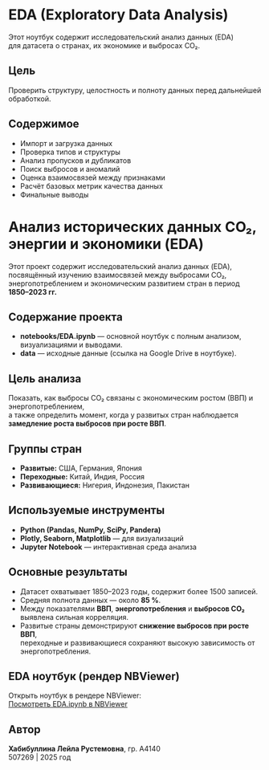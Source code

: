 # EDA (Exploratory Data Analysis)

Этот ноутбук содержит исследовательский анализ данных (EDA)  
для датасета о странах, их экономике и выбросах CO₂.

## Цель
Проверить структуру, целостность и полноту данных перед дальнейшей обработкой.  

## Содержимое
- Импорт и загрузка данных  
- Проверка типов и структуры  
- Анализ пропусков и дубликатов  
- Поиск выбросов и аномалий  
- Оценка взаимосвязей между признаками  
- Расчёт базовых метрик качества данных  
- Финальные выводы  
# Анализ исторических данных CO₂, энергии и экономики (EDA)

Этот проект содержит исследовательский анализ данных (EDA), посвящённый изучению взаимосвязей между выбросами CO₂, энергопотреблением и экономическим развитием стран в период **1850–2023 гг.**

## Содержание проекта

- **notebooks/EDA.ipynb** — основной ноутбук с полным анализом, визуализациями и выводами.
- **data** — исходные данные (ссылка на Google Drive в ноутбуке).


##  Цель анализа

Показать, как выбросы CO₂ связаны с экономическим ростом (ВВП) и энергопотреблением,  
а также определить момент, когда у развитых стран наблюдается **замедление роста выбросов при росте ВВП**.

##  Группы стран

- **Развитые:** США, Германия, Япония  
- **Переходные:** Китай, Индия, Россия  
- **Развивающиеся:** Нигерия, Индонезия, Пакистан

##  Используемые инструменты

- **Python (Pandas, NumPy, SciPy, Pandera)**
- **Plotly, Seaborn, Matplotlib** — для визуализаций
- **Jupyter Notebook** — интерактивная среда анализа

## Основные результаты

- Датасет охватывает 1850–2023 годы, содержит более 1500 записей.  
- Средняя полнота данных — около **85 %**.  
- Между показателями **ВВП**, **энергопотребления** и **выбросов CO₂** выявлена сильная корреляция.  
- Развитые страны демонстрируют **снижение выбросов при росте ВВП**,  
  переходные и развивающиеся сохраняют высокую зависимость от энергопотребления.

## EDA ноутбук (рендер NBViewer)

Открыть ноутбук в рендере NBViewer:  
[Посмотреть EDA.ipynb в NBViewer](https://nbviewer.org/github/<leilik02-sys>/<data-engineering>/blob/main/notebooks/EDA.ipynb)

## Автор

**Хабибуллина Лейла Рустемовна**, гр. А4140  
507269 | 2025 год


